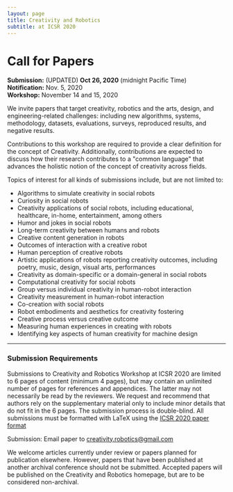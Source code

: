 ```yaml
---
layout: page
title: Creativity and Robotics
subtitle: at ICSR 2020
---
```


# Call for Papers

**Submission:**  (UPDATED) **Oct 26, 2020** (midnight Pacific Time) <br>
**Notification:** Nov. 5, 2020 <br>
**Workshop:** November 14 and 15, 2020


We invite papers that target creativity, robotics and the arts,
design, and engineering-related challenges: including new
algorithms, systems, methodology, datasets, evaluations, surveys, reproduced
results, and negative results.

Contributions to this workshop are required to provide a clear definition for
the concept of Creativity. Additionally, contributions are expected to discuss
how their research contributes to a "common language" that advances the
holistic notion of the concept of creativity across fields. 

Topics of interest for all kinds of submissions include, but are not limited to:
- Algorithms to simulate creativity in social robots
- Curiosity in social robots
- Creativity applications of social robots, including educational, healthcare, in-home, entertainment, among others
- Humor and jokes in social robots
- Long-term creativity between humans and robots
- Creative content generation in robots
- Outcomes of interaction with a creative robot
- Human perception of creative robots
- Artistic applications of robots reporting creativity outcomes, including poetry, music, design, visual arts, performances
- Creativity as domain-specific or a domain-general in social robots
- Computational creativity for social robots
- Group versus individual creativity in human-robot interaction
- Creativity measurement in human-robot interaction
- Co-creation with social robots
- Robot embodiments and aesthetics for creativity fostering
- Creative process versus creative outcome
- Measuring human experiences in creating with robots
- Identifying key aspects of human creativity for machine design

<hr>

### Submission Requirements

Submissions to Creativity and Robotics Workshop at ICSR 2020 are limited to
6 pages of content (minimum 4 pages), but may contain an unlimited
number of pages for references and appendices. The latter may not
necessarily be read by the reviewers. We request and recommend that
authors rely on the supplementary material only to include minor
details that do not fit in the 6 pages. The submission process is
double-blind. All submissions must be formatted with LaTeX using
the [ICSR 2020 paper
format](https://sites.psu.edu/icsr2020/submission/)

Submission: Email paper to creativity.robotics@gmail.com

We welcome articles currently under review or papers
planned for publication elsewhere. However, papers that have been
published at another archival conference should not be submitted. Accepted
papers will be published on the Creativity and Robotics homepage, but are to be
considered non-archival.

